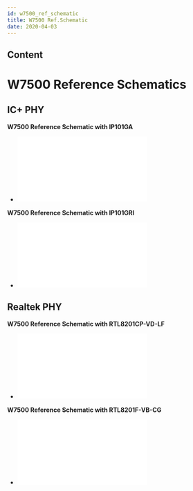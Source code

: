 ```yaml
---
id: w7500_ref_schematic
title: W7500 Ref.Schematic
date: 2020-04-03
---
```



## Content

# W7500 Reference Schematics

## IC+ PHY

**W7500 Reference Schematic with IP101GA**

  - ![W7500 Reference Schematic with IP101GA](/document_framework/img/products/w7500/ref_sch/w7500_ref_schematic_v1.1_ip_.pdf)

**W7500 Reference Schematic with IP101GRI**

  - ![W7500 Reference Schematic with IP101GRI](/document_framework/img/products/w7500/w7500_ip101gri_reference_sch_20170525.pdf)

## Realtek PHY

**W7500 Reference Schematic with RTL8201CP-VD-LF**

   - ![W7500 Reference Schematic with RTL8201CP-VD-LF](/document_framework/img/products/w7500/ref_sch/w7500_ref_schematic_v1.1_rtl_.pdf)

**W7500 Reference Schematic with RTL8201F-VB-CG**

   - ![W7500 Reference Schematic with RTL8201F-VB-CG](/document_framework/img/products/w7500/w7500_rtl8201f_reference_sch.pdf)

